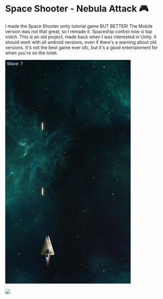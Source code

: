 # Space Shooter - Nebula Attack 🎮
I made the Space Shooter unity tutorial game BUT BETTER! The Mobile version was not that great, so I remade it. Spaceship control now is top notch.
This is an old project, made back when I was interested in Unity. It should work with all android versions, even if there's a warning about old versions.
It's not the best game ever ofc, but it's a good entertainment for when you're on the toilet.

![gif video](/preview.gif)

[![](https://markdown-videos-api.jorgenkh.no/youtube/JObS8SHZmoY)](https://www.youtube.com/watch?v=JObS8SHZmoY)

